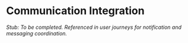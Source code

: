 # Communication Integration

_Stub: To be completed. Referenced in user journeys for notification and messaging coordination._
